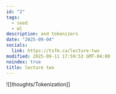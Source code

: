 ```yaml
---
id: "2"
tags:
  - seed
  - ml
description: and tokenizers
date: "2025-09-04"
socials:
  link: https://tsfm.ca/lecture-two
modified: 2025-09-11 17:59:53 GMT-04:00
noindex: true
title: lecture two
---
```


![[thoughts/Tokenization]]
